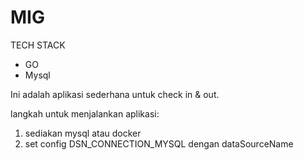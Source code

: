 # MIG

TECH STACK
- GO
- Mysql

Ini adalah aplikasi sederhana untuk check in & out.

langkah untuk menjalankan aplikasi:
1. sediakan mysql atau docker
2. set config DSN_CONNECTION_MYSQL dengan dataSourceName
